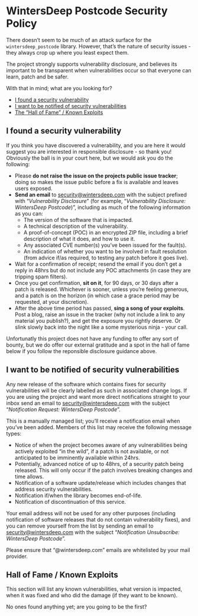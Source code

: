 # WintersDeep Postcode Security Policy
There doesn’t seem to be much of an attack surface for the `wintersdeep_postcode` library. However, that’s the nature of security issues - they always crop up where you least expect them.

The project strongly supports vulnerability disclosure, and believes its important to be transparent when vulnerabilities occur so that everyone can learn, patch and be safer.

With that in mind; what are you looking for?

 - [I found a security vulnerability](#i-found-a-security-vulnerability)
 - [I want to be notified of security vulnerabilities](#I-want-to-be-notified-of-security-vulnerabilities)
 - [The “Hall of Fame” / Known Exploits](#hall-of-fame-known-exploits)

## I found a security vulnerability
If you think you have discovered a vulnerability, and you are here it would suggest you are interested in responsible disclosure - so thank you! Obviously the ball is in your court here, but we would ask you do the following:

 - Please **do not raise the issue on the projects public issue tracker**; doing so makes the issue public before a fix is available and leaves users exposed.
 - **Send an email** to [security@wintersdeep.com](mailto:security@wintersdeep.com?subject=Vulnerability%20Disclosure:%20WintersDeep%20Postcode) with the subject prefixed with “*Vulnerability Disclosure*” (for example, “*Vulnerability Disclosure: WintersDeep Postcode*)”, including as much of the following information as you can: 
   * The version of the software that is impacted.
   * A technical description of the vulnerability.
   * A proof-of-concept (POC) in an encrypted ZIP file, including a brief description of what it does, and how to use it.
   * Any associated CVE number(s) you’ve been issued for the fault(s).
   * An indication of whether you want to be involved in fault resolution (from advice if/as required, to testing any patch before it goes live).
- Wait for a confirmation of receipt; resend the email if you don’t get a reply in 48hrs but do not include any POC attachments (in case they are tripping spam filters).
- Once you get confirmation, **sit on it**, for 90 days, or 30 days after a patch is released. Whichever is sooner, unless you’re feeling generous, and a patch is on the horizon (in which case a grace period may be requested, at your discretion).
- After the above time period has passed, **sing a song of your exploits**. Post a blog, raise an issue in the tracker (why not include a link to any material you publish?), and get the exposure you rightly deserve. Or slink slowly back into the night like a some mysterious ninja - your call.

Unfortunatly this project does not have any funding to offer any sort of bounty, but we do offer our external gratitude and a spot in the hall of fame below if you follow the reponsible disclosure guidance above.

## I want to be notified of security vulnerabilities
Any new release of the software which contains fixes for security vulnerabilities will be clearly labelled as such in associated change logs. If you are using the project and want more direct notifications straight to your inbox send an email to [security@wintersdeep.com](mailto:security@wintersdeep.com?subject=Notification%20Request:%20WintersDeep%20Postcode) with the subject “*Notification Request: WintersDeep Postcode*”.

This is a manually managed list; you’ll receive a notification email when you’ve been added. Members of this list may receive the following message types:

 - Notice of when the project becomes aware of any vulnerabilities being actively exploited “in the wild”, if a patch is not available, or not anticipated to be imminently available within 24hrs.
 - Potentially, advanced notice of up to 48hrs, of a security patch being released. This will only occur if the patch involves breaking changes and time allows.
 - Notification of a software update/release which includes changes that address security vulnerabilities.
 - Notification if/when the library becomes end-of-life.
 - Notification of discontinuation of this service.

Your email address will not be used for any other purposes (including notification of software releases that do not contain vulnerability fixes), and you can remove yourself from the list by sending an email to [security@wintersdeep.com](mailto:security@wintersdeep.com?subject=Notification%20Unsubscribe:%20WintersDeep%20Postcode) with the subject “*Notification Unsubscribe: WintersDeep Postcode*”.

Please ensure that “@wintersdeep.com” emails are whitelisted by your mail provider. 


## Hall of Fame / Known Exploits
This section will list any known vulnerabilities, what version is impacted, when it was fixed and who did the damage (if they want to be known).

No ones found anything yet; are you going to be the first?
